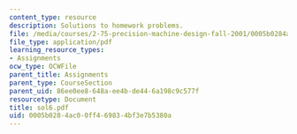 ```yaml
---
content_type: resource
description: Solutions to homework problems.
file: /media/courses/2-75-precision-machine-design-fall-2001/0005b0284ac00ff469834bf3e7b5380a_sol6.pdf
file_type: application/pdf
learning_resource_types:
- Assignments
ocw_type: OCWFile
parent_title: Assignments
parent_type: CourseSection
parent_uid: 86ee0ee8-648a-ee4b-de44-6a198c9c577f
resourcetype: Document
title: sol6.pdf
uid: 0005b028-4ac0-0ff4-6983-4bf3e7b5380a
---
```

